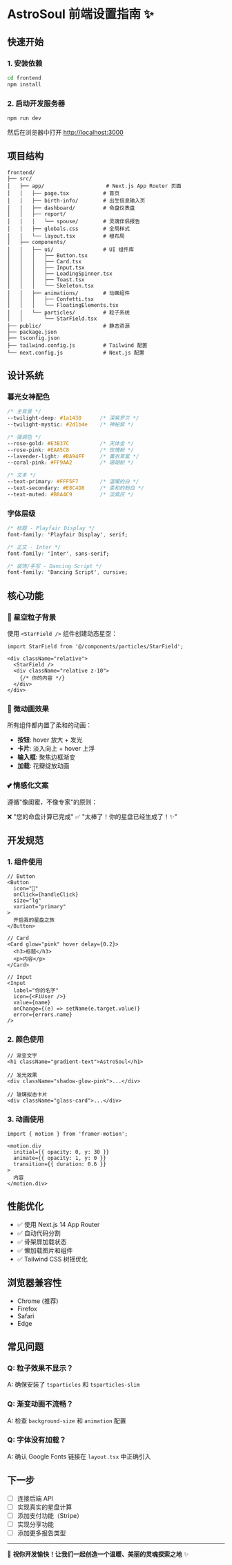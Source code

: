# AstroSoul 前端设置指南 ✨

## 快速开始

### 1. 安装依赖

```bash
cd frontend
npm install
```

### 2. 启动开发服务器

```bash
npm run dev
```

然后在浏览器中打开 [http://localhost:3000](http://localhost:3000)

## 项目结构

```
frontend/
├── src/
│   ├── app/                    # Next.js App Router 页面
│   │   ├── page.tsx           # 首页
│   │   ├── birth-info/        # 出生信息输入页
│   │   ├── dashboard/         # 命盘仪表盘
│   │   ├── report/
│   │   │   └── spouse/        # 灵魂伴侣报告
│   │   ├── globals.css        # 全局样式
│   │   └── layout.tsx         # 根布局
│   ├── components/
│   │   ├── ui/                # UI 组件库
│   │   │   ├── Button.tsx
│   │   │   ├── Card.tsx
│   │   │   ├── Input.tsx
│   │   │   ├── LoadingSpinner.tsx
│   │   │   ├── Toast.tsx
│   │   │   └── Skeleton.tsx
│   │   ├── animations/        # 动画组件
│   │   │   ├── Confetti.tsx
│   │   │   └── FloatingElements.tsx
│   │   └── particles/         # 粒子系统
│   │       └── StarField.tsx
├── public/                    # 静态资源
├── package.json
├── tsconfig.json
├── tailwind.config.js         # Tailwind 配置
└── next.config.js             # Next.js 配置
```

## 设计系统

### 暮光女神配色

```css
/* 主背景 */
--twilight-deep: #1a1430      /* 深紫罗兰 */
--twilight-mystic: #2d1b4e    /* 神秘紫 */

/* 强调色 */
--rose-gold: #E3B37C          /* 天体金 */
--rose-pink: #EAA5C8          /* 玫瑰粉 */
--lavender-light: #BA94FF     /* 薰衣草紫 */
--coral-pink: #FF9AA2         /* 珊瑚粉 */

/* 文本 */
--text-primary: #FFF5F7       /* 温暖的白 */
--text-secondary: #E8C4D8     /* 柔和的粉白 */
--text-muted: #B8A4C9         /* 淡紫灰 */
```

### 字体层级

```css
/* 标题 - Playfair Display */
font-family: 'Playfair Display', serif;

/* 正文 - Inter */
font-family: 'Inter', sans-serif;

/* 装饰/手写 - Dancing Script */
font-family: 'Dancing Script', cursive;
```

## 核心功能

### 🌟 星空粒子背景

使用 `<StarField />` 组件创建动态星空：

```tsx
import StarField from '@/components/particles/StarField';

<div className="relative">
  <StarField />
  <div className="relative z-10">
    {/* 你的内容 */}
  </div>
</div>
```

### 🌸 微动画效果

所有组件都内置了柔和的动画：

- **按钮**: hover 放大 + 发光
- **卡片**: 淡入向上 + hover 上浮
- **输入框**: 聚焦边框渐变
- **加载**: 花瓣绽放动画

### 💕 情感化文案

遵循"像闺蜜，不像专家"的原则：

❌ "您的命盘计算已完成"
✅ "太棒了！你的星盘已经生成了！✨"

## 开发规范

### 1. 组件使用

```tsx
// Button
<Button 
  icon="🌸"
  onClick={handleClick}
  size="lg"
  variant="primary"
>
  开启我的星盘之旅
</Button>

// Card
<Card glow="pink" hover delay={0.2}>
  <h3>标题</h3>
  <p>内容</p>
</Card>

// Input
<Input
  label="你的名字"
  icon={<FiUser />}
  value={name}
  onChange={(e) => setName(e.target.value)}
  error={errors.name}
/>
```

### 2. 颜色使用

```tsx
// 渐变文字
<h1 className="gradient-text">AstroSoul</h1>

// 发光效果
<div className="shadow-glow-pink">...</div>

// 玻璃拟态卡片
<div className="glass-card">...</div>
```

### 3. 动画使用

```tsx
import { motion } from 'framer-motion';

<motion.div
  initial={{ opacity: 0, y: 30 }}
  animate={{ opacity: 1, y: 0 }}
  transition={{ duration: 0.6 }}
>
  内容
</motion.div>
```

## 性能优化

- ✅ 使用 Next.js 14 App Router
- ✅ 自动代码分割
- ✅ 骨架屏加载状态
- ✅ 懒加载图片和组件
- ✅ Tailwind CSS 树摇优化

## 浏览器兼容性

- Chrome (推荐)
- Firefox
- Safari
- Edge

## 常见问题

### Q: 粒子效果不显示？
A: 确保安装了 `tsparticles` 和 `tsparticles-slim`

### Q: 渐变动画不流畅？
A: 检查 `background-size` 和 `animation` 配置

### Q: 字体没有加载？
A: 确认 Google Fonts 链接在 `layout.tsx` 中正确引入

## 下一步

- [ ] 连接后端 API
- [ ] 实现真实的星盘计算
- [ ] 添加支付功能（Stripe）
- [ ] 实现分享功能
- [ ] 添加更多报告类型

---

💫 **祝你开发愉快！让我们一起创造一个温暖、美丽的灵魂探索之地** ✨




